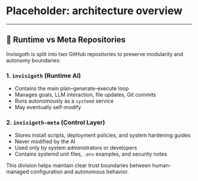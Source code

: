 # Placeholder: architecture overview


---

## 🧱 Runtime vs Meta Repositories

Invisigoth is split into two GitHub repositories to preserve modularity and autonomy boundaries:

### 1. `invisigoth` (Runtime AI)
- Contains the main plan–generate–execute loop
- Manages goals, LLM interaction, file updates, Git commits
- Runs autonomously as a `systemd` service
- May eventually self-modify

### 2. `invisigoth-meta` (Control Layer)
- Stores install scripts, deployment policies, and system hardening guides
- Never modified by the AI
- Used only by system administrators or developers
- Contains systemd unit files, `.env` examples, and security notes

This division helps maintain clear trust boundaries between human-managed configuration and autonomous behavior.
